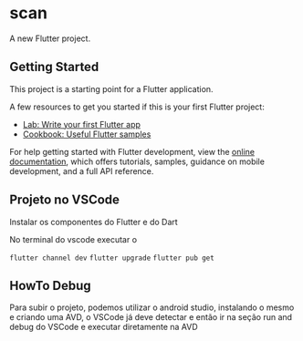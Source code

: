 # scan

A new Flutter project.

## Getting Started

This project is a starting point for a Flutter application.

A few resources to get you started if this is your first Flutter project:

- [Lab: Write your first Flutter app](https://docs.flutter.dev/get-started/codelab)
- [Cookbook: Useful Flutter samples](https://docs.flutter.dev/cookbook)

For help getting started with Flutter development, view the
[online documentation](https://docs.flutter.dev/), which offers tutorials,
samples, guidance on mobile development, and a full API reference.


## Projeto no VSCode

Instalar os componentes do Flutter e do Dart

No terminal do vscode executar o 

```flutter channel dev```
```flutter upgrade```
```flutter pub get```

## HowTo Debug

Para subir o projeto, podemos utilizar o android studio, instalando o mesmo e criando uma AVD, o VSCode já deve detectar e então ir na seção run and debug do VSCode e executar diretamente na AVD